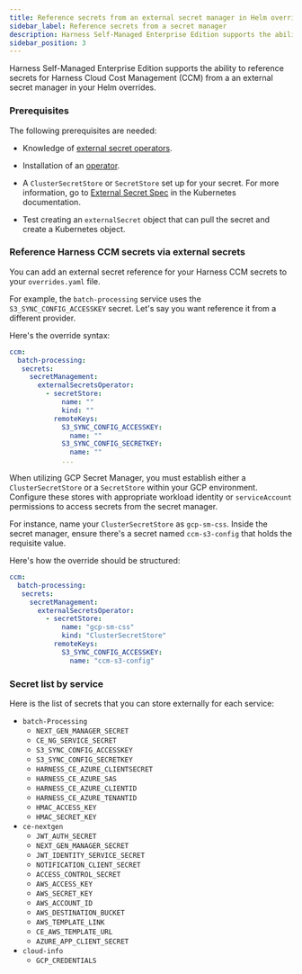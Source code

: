 ```yaml
---
title: Reference secrets from an external secret manager in Helm overrides
sidebar_label: Reference secrets from a secret manager
description: Harness Self-Managed Enterprise Edition supports the ability to reference external secrets for CCM from a secret manager in Helm overrides.
sidebar_position: 3
---
```


Harness Self-Managed Enterprise Edition supports the ability to reference secrets for Harness Cloud Cost Management (CCM) from a an external secret manager in your Helm overrides.

### Prerequisites

The following prerequisites are needed:

- Knowledge of [external secret operators](https://external-secrets.io/latest/).

- Installation of an [operator](https://external-secrets.io/latest/introduction/getting-started/).

- A `ClusterSecretStore` or `SecretStore` set up for your secret. For more information, go to [External Secret Spec](https://external-secrets.io/latest/provider/kubernetes/) in the Kubernetes documentation.

- Test creating an `externalSecret` object that can pull the secret and create a Kubernetes object.

### Reference Harness CCM secrets via external secrets

You can add an external secret reference for your Harness CCM secrets to your `overrides.yaml` file.

For example, the `batch-processing` service uses the `S3_SYNC_CONFIG_ACCESSKEY` secret. Let's say you want reference it from a different provider.

Here's the override syntax:

```yaml
ccm:
  batch-processing:
   secrets:
     secretManagement:
       externalSecretsOperator:
         - secretStore:
             name: ""
             kind: ""
           remoteKeys:
             S3_SYNC_CONFIG_ACCESSKEY:
               name: ""
             S3_SYNC_CONFIG_SECRETKEY:
               name: ""
             ...
```

When utilizing GCP Secret Manager, you must establish either a `ClusterSecretStore` or a `SecretStore` within your GCP environment. Configure these stores with appropriate workload identity or `serviceAccount` permissions to access secrets from the secret manager.

For instance, name your `ClusterSecretStore` as `gcp-sm-css`. Inside the secret manager, ensure there's a secret named `ccm-s3-config` that holds the requisite value.

Here's how the override should be structured:

```yaml
ccm:
  batch-processing:
   secrets:
     secretManagement:
       externalSecretsOperator:
         - secretStore:
             name: "gcp-sm-css"
             kind: "ClusterSecretStore"
           remoteKeys:
             S3_SYNC_CONFIG_ACCESSKEY:
               name: "ccm-s3-config"
```

### Secret list by service

Here is the list of secrets that you can store externally for each service:

- `batch-Processing`
   - `NEXT_GEN_MANAGER_SECRET`
   - `CE_NG_SERVICE_SECRET`
   - `S3_SYNC_CONFIG_ACCESSKEY`
   - `S3_SYNC_CONFIG_SECRETKEY`
   - `HARNESS_CE_AZURE_CLIENTSECRET`
   - `HARNESS_CE_AZURE_SAS`
   - `HARNESS_CE_AZURE_CLIENTID`
   - `HARNESS_CE_AZURE_TENANTID`
   - `HMAC_ACCESS_KEY`
   - `HMAC_SECRET_KEY`
- `ce-nextgen`
   - `JWT_AUTH_SECRET`
   - `NEXT_GEN_MANAGER_SECRET`
   - `JWT_IDENTITY_SERVICE_SECRET`
   - `NOTIFICATION_CLIENT_SECRET`
   - `ACCESS_CONTROL_SECRET`
   - `AWS_ACCESS_KEY`
   - `AWS_SECRET_KEY`
   - `AWS_ACCOUNT_ID`
   - `AWS_DESTINATION_BUCKET`
   - `AWS_TEMPLATE_LINK`
   - `CE_AWS_TEMPLATE_URL`
   - `AZURE_APP_CLIENT_SECRET`
- `cloud-info`
   - `GCP_CREDENTIALS`

